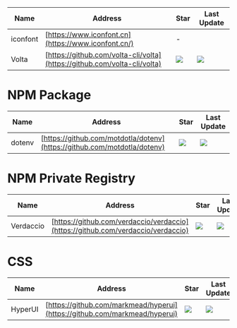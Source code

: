 Name| Address | Star| Last Update
-|-|-|-|
iconfont|[https://www.iconfont.cn](https://www.iconfont.cn/)|-|  
Volta|[https://github.com/volta-cli/volta](https://github.com/volta-cli/volta)|<img src="https://img.shields.io/github/stars/volta-cli/volta?style=for-the-badge" />|<img src="https://img.shields.io/github/last-commit/volta-cli/volta?style=for-the-badge" />

# NPM Package
Name| Address | Star| Last Update
-|-|-|-|
dotenv|[https://github.com/motdotla/dotenv](https://github.com/motdotla/dotenv)|<img src="https://img.shields.io/github/stars/motdotla/dotenv?style=for-the-badge" />|<img src="https://img.shields.io/github/last-commit/motdotla/dotenv?style=for-the-badge" />

# NPM Private Registry
Name| Address | Star| Last Update
-|-|-|-|
Verdaccio|[https://github.com/verdaccio/verdaccio](https://github.com/verdaccio/verdaccio)|<img src="https://img.shields.io/github/stars/verdaccio/verdaccio?style=for-the-badge" />|<img src="https://img.shields.io/github/last-commit/verdaccio/verdaccio?style=for-the-badge" />

# CSS
Name| Address | Star| Last Update
-|-|-|-|
HyperUI|[https://github.com/markmead/hyperui](https://github.com/markmead/hyperui)|<img src="https://img.shields.io/github/stars/markmead/hyperui?style=for-the-badge" />|<img src="https://img.shields.io/github/last-commit/markmead/hyperui?style=for-the-badge" />

